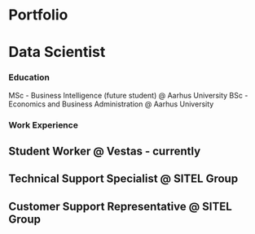 # Portfolio
# Data Scientist

### Education
MSc - Business Intelligence (future student) @ Aarhus University
BSc - Economics and Business Administration @ Aarhus University


### Work Experience
Student Worker @ Vestas - currently
  - 
Technical Support Specialist @ SITEL Group 
  - 
Customer Support Representative @ SITEL Group
  -

